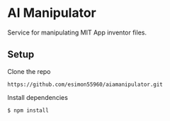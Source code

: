 # AI Manipulator

  Service for manipulating MIT App inventor files.

## Setup
Clone the repo
```
https://github.com/esimon55960/aiamanipulator.git
```

Install dependencies
```bash
$ npm install
```
